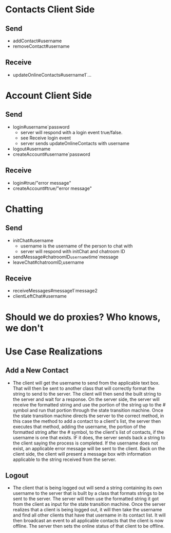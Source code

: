 # Contacts Client Side

## Send

- addContact#username
- removeContact#username

## Receive

- updateOnlineContacts#username1`...

# Account Client Side

## Send

- login#username`password
    - server will respond with a login event true/false.
    - see Receive login event
    - server sends updateOnlineContacts with username
- logout#username
- createAccount#username`password

## Receive

- login#true/"error message"
- createAccount#true/"error message"


# Chatting

## Send

- initChat#username
    - username is the username of the person to chat with 
    - server will respond with initChat and chatroom ID
- sendMessage#chatroomID`username`time`message
- leaveChat#chatroomID,username

## Receive

- receiveMessages#message1`message2
- clientLeftChat#username

# Should we do proxies? Who knows, we don't


# Use Case Realizations

## Add a New Contact

 - The client will get the username to send from the applicable text box. That will then be sent to another class that will correctly format the string to send to the server. The client will then send the built string to the server and wait for a response. On the server side, the server will receive the formatted string and use the portion of the string up to the # symbol and run that portion through the state transition machine. Once the state transition machine directs the server to the correct method, in this case the method to add a contact to a client's list, the server then executes that method, adding the username, the portion of the formatted string after the # symbol, to the client's list of contacts, if the username is one that exists. IF it does, the server sends back a string to the client saying the process is completed. If the username does not exist, an applicable error message will be sent to the client. Back on the client side, the client will present a message box with information applicable to the string received from the server.

## Logout
 - The client that is being logged out will send a string containing its own username to the server that is built by a class that formats strings to be sent to the server. The server will then use the formatted string it got from the client as input for the state transition machine. Once the server realizes that a client is being logged out, it will then take the username and find all other clients that have that username in its contact list. It will then broadcast an event to all applicable contacts that the client is now offline. The server then sets the online status of that client to be offline.